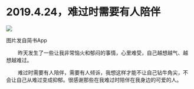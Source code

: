 
# 2019.4.24，难过时需要有人陪伴

![](http://upload-images.jianshu.io/upload_images/3910675-308b9e1c47cc42fd.jpg?imageMogr2/auto-orient/strip%7CimageView2/2/w/1080/q/50)  

图片发自简书App

  

        昨天发生了一些让我非常恼火和郁闷的事情，心里难受，自己越想越气、越想越难过。  

        难过时需要有人陪伴，需要有人倾诉，我想这样才能不让自己钻牛角尖，不会让自己从难过变成抑郁。很感谢那些在我难过时陪伴在我身边的可爱的人。